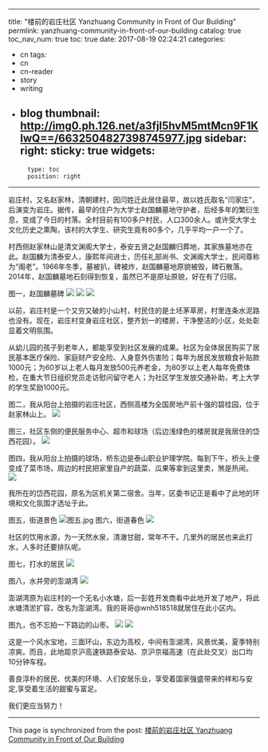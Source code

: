 
---
title: "楼前的岩庄社区 Yanzhuang Community in Front of Our Building"
permlink: yanzhuang-community-in-front-of-our-building
catalog: true
toc_nav_num: true
toc: true
date: 2017-08-19 02:24:21
categories:
- cn
tags:
- cn
- cn-reader
- story
- writing
- blog
thumbnail: http://img0.ph.126.net/a3fjI5hvM5mtMcn9F1KlwQ==/6632504827398745977.jpg
sidebar:
    right:
        sticky: true
widgets:
    -
        type: toc
        position: right
---


岩庄村，又名赵家林，清朝建村，因闫姓迁此居住最早，故以姓氏取名“闫家庄”，后演变为岩庄。据传，最早的住户为大学士赵国麟墓地守护者，后经多年的繁衍生息，变成了今日的村落。全村目前有100多户村民，人口300余人。或许受大学士文化历史之熏陶，该村的大学生、研究生竟有80多个，几乎平均一户一个了。

村西侧赵家林山是清文渊阁大学士，泰安五贤之赵国麟归葬地，其家族墓地亦在此。赵国麟为清泰安人，康熙年间进士，历任礼部尚书、文渊阁大学士，民间尊称为“阁老”。1966年冬季，墓被扒，碑被炸，赵国麟墓地原貌被毁，碑石散落。2014年，赵国麟墓地石刻得到恢复，虽然已不是原址原貌，好在有了归宿。

图一，赵国麟墓碑
![](http://img0.ph.126.net/a3fjI5hvM5mtMcn9F1KlwQ==/6632504827398745977.jpg)
![](http://img2.ph.126.net/AlVpGzfo1CvF_91qx-OE3A==/6632456448887141468.jpg)
![](http://img0.ph.126.net/uUJRcU-1GYIQK9TbSEbmCQ==/6632410269398779476.jpg)

以前，岩庄村是一个又穷又破的小山村，村民住的是土坯茅草房，村里连条水泥路也没有。现在，岩庄村变身岩庄社区，整齐划一的楼房，干净整洁的小区，处处彰显着文明氛围。

从幼儿园的孩子到老年人，都能享受到社区发展的成果。社区为全体居民购买了居民基本医疗保险、家庭财产安全险、人身意外伤害险；每年为居民发放粮食补贴款1000元；为60岁以上老人每月发放500元养老金，为80岁以上老人每年免费体检，在重大节日组织党员走访慰问留守老人；为社区学生发放交通补助，考上大学的学生奖励1000元。

图二，我从阳台上拍摄的岩庄社区，西侧高楼为全国房地产前十强的碧桂园，位于赵家林山上。
![](http://img0.ph.126.net/dWvGhZ8w3fgoOXlbeC2SBA==/6632588390282484039.jpg)

图三，社区东侧的便民服务中心、超市和球场（后边浅绿色的楼房就是我居住的岱西花园）。
![](http://img0.ph.126.net/bZ6OjpSqgJMGVNORaw0NjA==/6632558703468527208.jpg)

图四，我从阳台上拍摄的球场，桥东边是泰山职业护理学院。每到下午，桥头上便变成了菜市场，周边的村民把家里自产的蔬菜、瓜果等拿到这里卖，煞是热闹。
![](http://img2.ph.126.net/Aj3zDaAUVzrupreBocBBEQ==/6632576295654569780.jpg)

我所在的岱西花园，原名为区机关第二宿舍。当年，区委书记正是看中了此地的环境和文化氛围才选址于此。

图五，街道景色
![图五.jpg](https://steemitimages.com/DQmT3acwS3GmGHoF2cjTZj92pzW55eL45mPN5dmGvL7A19X/%E5%9B%BE%E4%BA%94.jpg)
图六，街道春色
![](http://img0.ph.126.net/Ls_YRYT_a0sTXo0H2gu-yA==/2605332384451983375.jpg)

社区的饮用水源，为一天然水泉，清澈甘甜，常年不干。几里外的居民也来此打水，人多时还要排队呢。

图七，打水的居民
![](http://img0.ph.126.net/m2xsrvKGeibTB872FJolsw==/6632660958047311497.jpg)

图八，水井旁的澎湖湾
![](http://img1.ph.126.net/Y8KTkw2R-qfhJ9hq_eVIwg==/31243722433033426.jpg)

澎湖湾原为岩庄村的一个无名小水塘，后一彭姓开发商看中此地开发了地产，将此水塘清淤扩容，改名为澎湖湾。我的哥哥@wnh518518就居住在此小区内。

图九，也不忘拍一下路边的山枣。
![](http://img0.ph.126.net/Q0-8YrQzAAdVt1F2Xr5EYg==/6632289323119723644.jpg)
![](http://img1.ph.126.net/D86MLLSHKHgIIJjl21v2-g==/1273674269633881300.jpg)


这是一个风水宝地，三面环山，东边为高校，中间有澎湖湾，风景优美，夏季特别凉爽。而且，此地距京沪高速铁路泰安站、京沪京福高速（在此处交叉）出口均10分钟车程。

善良淳朴的居民、优美的环境、人们安居乐业，享受着国家强盛带来的祥和与安定,享受着生活的甜蜜与富足。

我们更应当努力！

- - -

This page is synchronized from the post: [楼前的岩庄社区 Yanzhuang Community in Front of Our Building](https://steemit.com/@bring/yanzhuang-community-in-front-of-our-building)
